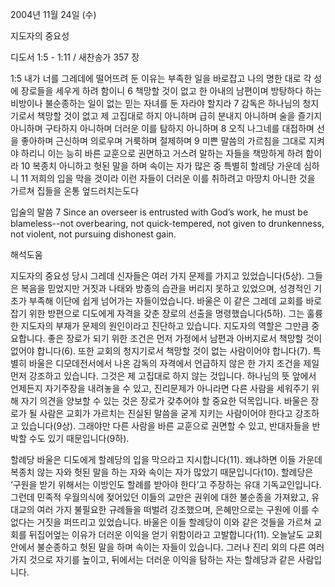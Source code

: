 2004년 11월 24일 (수)

지도자의 중요성



디도서 1:5 - 1:11 / 새찬송가 357 장


1:5 내가 너를 그레데에 떨어뜨려 둔 이유는 부족한 일을 바로잡고 나의 명한 대로 각 성에 장로들을 세우게 하려 함이니 6 책망할 것이 없고 한 아내의 남편이며 방탕하다 하는 비방이나 불순종하는 일이 없는 믿는 자녀를 둔 자라야 할지라 7 감독은 하나님의 청지기로서 책망할 것이 없고 제 고집대로 하지 아니하며 급히 분내지 아니하며 술을 즐기지 아니하며 구타하지 아니하며 더러운 이를 탐하지 아니하며 8 오직 나그네를 대접하며 선을 좋아하며 근신하며 의로우며 거룩하며 절제하며 9 미쁜 말씀의 가르침을 그대로 지켜야 하리니 이는 능히 바른 교훈으로 권면하고 거스려 말하는 자들을 책망하게 하려 함이라 10 복종치 아니하고 헛된 말을 하며 속이는 자가 많은 중 특별히 할례당 가운데 심하니 11 저희의 입을 막을 것이라 이런 자들이 더러운 이를 취하려고 마땅치 아니한 것을 가르쳐 집들을 온통 엎드러치는도다

입술의 말씀
7 Since an overseer is entrusted with God’s work, he must be blameless--not overbearing, not quick-tempered, not given to drunkenness, not violent, not pursuing dishonest gain.

해석도움





지도자의 중요성
당시 그레데 신자들은 여러 가지 문제를 가지고 있었습니다(5상). 그들은 복음을 믿었지만 거짓과 나태와 방종의 습관을 버리지 못하고 있었으며, 성경적인 기초가 부족해 이단에 쉽게 넘어가는 자들이었습니다. 바울은 이 같은 그레데 교회를 바로 잡기 위한 방편으로 디도에게 자격을 갖춘 장로의 선출을 명령했습니다(5하). 그는 훌륭한 지도자의 부재가 문제의 원인이라고 진단하고 있습니다. 지도자의 역할은 그만큼 중요합니다. 좋은 장로가 되기 위한 조건은 먼저 가정에서 남편과 아버지로서 책망할 것이 없어야 합니다(6). 또한 교회의 청지기로서 책망할 것이 없는 사람이어야 합니다(7). 특별히 바울은 디모데전서에서 나온 감독의 자격에서 언급하지 않은 한 가지 조건을 제일 먼저 강조하고 있습니다. 그것은 제 고집대로 하지 않는 것입니다. 하나님의 뜻 앞에서 언제든지 자기주장을 내려놓을 수 있고, 진리문제가 아니라면 다른 사람을 세워주기 위해 자기 의견을 양보할 수 있는 것은 장로가 갖추어야 할 중요한 덕목입니다. 바울은 장로가 될 사람은 교회가 가르치는 진실된 말씀을 굳게 지키는 사람이어야 한다고 강조하고 있습니다(9상). 그래야만 다른 사람을 바른 교훈으로 권면할 수 있고, 반대자들을 반박할 수도 있기 때문입니다(9하).   

할례당
바울은 디도에게 할례당의 입을 막으라고 지시합니다(11). 왜냐하면 이들 가운데 복종치 않는 자와 헛된 말을 하는 자와 속이는 자가 많았기 때문입니다(10). 할례당은 ‘구원을 받기 위해서는 이방인도 할례를 받아야 한다’고 주장하는 유대 기독교인입니다. 그런데 민족적 우월의식에 젖어있던 이들의 교만은 권위에 대한 불순종을 가져왔고, 유대교의 여러 가지 불필요한 규례들을 떠벌려 강조했으며, 은혜만으로는 구원에 이를 수 없다는 거짓을 퍼뜨리고 있었습니다. 바울은 이들 할례당이 이와 같은 것들을 가르쳐 교회를 뒤집어엎는 이유가 더러운 이익을 얻기 위함이라고 고발합니다(11). 오늘날도 교회 안에서 불순종하고 헛된 말을 하며 속이는 자들이 있습니다. 그러나 진리 외의 다른 여러 가지 것으로 자기를 높이고, 뒤에서는 더러운 이익을 탐하는 자는 할례당과 같은 사람입니다.